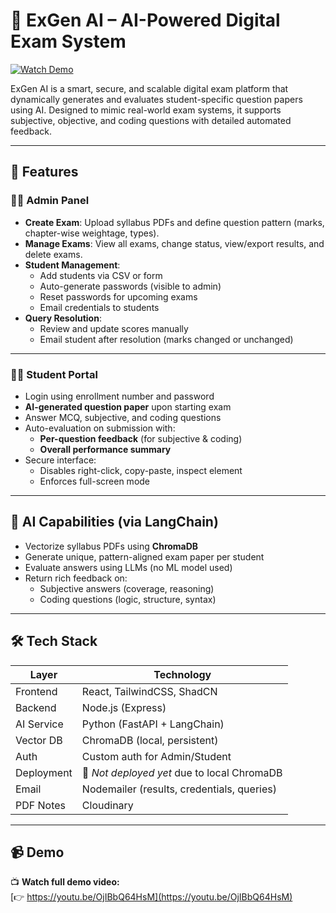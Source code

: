 # 🧠 ExGen AI – AI-Powered Digital Exam System

[![Watch Demo](https://img.shields.io/badge/Demo-YouTube-red)](https://youtu.be/OjIBbQ64HsM)

ExGen AI is a smart, secure, and scalable digital exam platform that dynamically generates and evaluates student-specific question papers using AI. Designed to mimic real-world exam systems, it supports subjective, objective, and coding questions with detailed automated feedback.

---

## 🚀 Features

### 👨‍🏫 Admin Panel
- **Create Exam**: Upload syllabus PDFs and define question pattern (marks, chapter-wise weightage, types).
- **Manage Exams**: View all exams, change status, view/export results, and delete exams.
- **Student Management**:
  - Add students via CSV or form
  - Auto-generate passwords (visible to admin)
  - Reset passwords for upcoming exams
  - Email credentials to students
- **Query Resolution**:
  - Review and update scores manually
  - Email student after resolution (marks changed or unchanged)

---

### 🧑‍🎓 Student Portal
- Login using enrollment number and password
- **AI-generated question paper** upon starting exam
- Answer MCQ, subjective, and coding questions
- Auto-evaluation on submission with:
  - **Per-question feedback** (for subjective & coding)
  - **Overall performance summary**
- Secure interface:
  - Disables right-click, copy-paste, inspect element
  - Enforces full-screen mode  

---

## 🧠 AI Capabilities (via LangChain)
- Vectorize syllabus PDFs using **ChromaDB**
- Generate unique, pattern-aligned exam paper per student
- Evaluate answers using LLMs (no ML model used)
- Return rich feedback on:
  - Subjective answers (coverage, reasoning)
  - Coding questions (logic, structure, syntax)

---

## 🛠 Tech Stack

| Layer       | Technology                    |
|-------------|-------------------------------|
| Frontend    | React, TailwindCSS, ShadCN     |
| Backend     | Node.js (Express)              |
| AI Service  | Python (FastAPI + LangChain)   |
| Vector DB   | ChromaDB (local, persistent)   |
| Auth        | Custom auth for Admin/Student  |
| Deployment  | 🔧 *Not deployed yet* due to local ChromaDB |
| Email       | Nodemailer (results, credentials, queries) |
| PDF Notes       | Cloudinary |

---

## 📹 Demo

📺 **Watch full demo video:**  
[👉 https://youtu.be/OjIBbQ64HsM](https://youtu.be/OjIBbQ64HsM)
